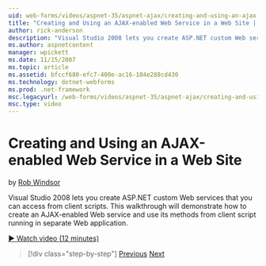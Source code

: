 ```yaml
---
uid: web-forms/videos/aspnet-35/aspnet-ajax/creating-and-using-an-ajax-enabled-web-service-in-a-web-site
title: "Creating and Using an AJAX-enabled Web Service in a Web Site | Microsoft Docs"
author: rick-anderson
description: "Visual Studio 2008 lets you create ASP.NET custom Web services that you can access from client scripts. This walkthrough will demonstrate how to create an AJ..."
ms.author: aspnetcontent
manager: wpickett
ms.date: 11/15/2007
ms.topic: article
ms.assetid: bfccf680-efc7-400e-ac16-104e288cd430
ms.technology: dotnet-webforms
ms.prod: .net-framework
msc.legacyurl: /web-forms/videos/aspnet-35/aspnet-ajax/creating-and-using-an-ajax-enabled-web-service-in-a-web-site
msc.type: video
---
```

Creating and Using an AJAX-enabled Web Service in a Web Site
====================
by [Rob Windsor](https://twitter.com/robwindsor)

Visual Studio 2008 lets you create ASP.NET custom Web services that you can access from client scripts. This walkthrough will demonstrate how to create an AJAX-enabled Web service and use its methods from client script running in separate Web application.

[&#9654; Watch video (12 minutes)](https://channel9.msdn.com/Blogs/ASP-NET-Site-Videos/creating-and-using-an-ajax-enabled-web-service-in-a-web-site)

> [!div class="step-by-step"]
> [Previous](adding-ajax-functionality-to-an-existing-aspnet-page.md)
> [Next](aspnet-ajax-a-demonstration-of-aspnet-ajax.md)
